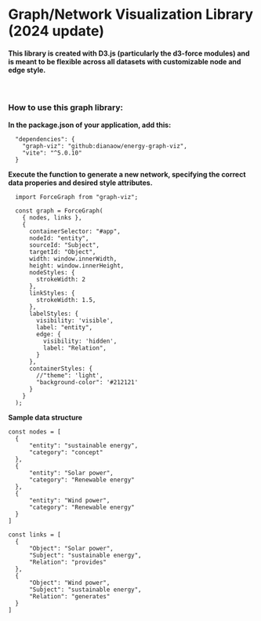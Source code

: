 # Graph/Network Visualization Library (2024 update)

#### This library is created with D3.js (particularly the d3-force modules) and is meant to be flexible across all datasets with customizable node and edge style.

<br>

### How to use this graph library:

**In the package.json of your application, add this:**
```
  "dependencies": {
    "graph-viz": "github:dianaow/energy-graph-viz",
    "vite": "^5.0.10"
  }
```

**Execute the function to generate a new network, specifying the correct data properies and desired style attributes.**
```
  import ForceGraph from "graph-viz";

  const graph = ForceGraph(
    { nodes, links },
    {
      containerSelector: "#app",
      nodeId: "entity",
      sourceId: "Subject",
      targetId: "Object",
      width: window.innerWidth,
      height: window.innerHeight,
      nodeStyles: {
        strokeWidth: 2
      },
      linkStyles: {
        strokeWidth: 1.5,
      },
      labelStyles: {
        visibility: 'visible',
        label: "entity",
        edge: {
          visibility: 'hidden',
          label: "Relation",
        }
      },
      containerStyles: {
        //"theme": 'light',
        "background-color": '#212121'
      }
    }
  );
```


**Sample data structure**
```
const nodes = [
  {
      "entity": "sustainable energy",
      "category": "concept"
  },
  {
      "entity": "Solar power",
      "category": "Renewable energy"
  },
  {
      "entity": "Wind power",
      "category": "Renewable energy"
  }
]

const links = [
  {
      "Object": "Solar power",
      "Subject": "sustainable energy",
      "Relation": "provides"
  },
  {
      "Object": "Wind power",
      "Subject": "sustainable energy",
      "Relation": "generates"
  }
]
```
